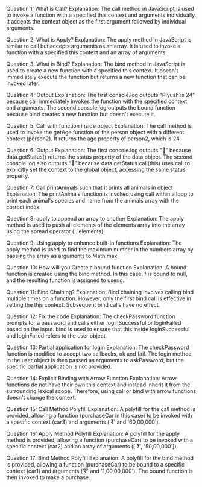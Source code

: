 Question 1: What is Call?
Explanation:
The call method in JavaScript is used to invoke a function with a specified this context and arguments individually. It accepts the context object as the first argument followed by individual arguments.

Question 2: What is Apply?
Explanation:
The apply method in JavaScript is similar to call but accepts arguments as an array. It is used to invoke a function with a specified this context and an array of arguments.

Question 3: What is Bind?
Explanation:
The bind method in JavaScript is used to create a new function with a specified this context. It doesn't immediately execute the function but returns a new function that can be invoked later.

Question 4: Output
Explanation:
The first console.log outputs "Piyush is 24" because call immediately invokes the function with the specified context and arguments. The second console.log outputs the bound function because bind creates a new function but doesn't execute it.

Question 5: Call with function inside object
Explanation:
The call method is used to invoke the getAge function of the person object with a different context (person2). It returns the age property of person2, which is 24.

Question 6: Output
Explanation:
The first console.log outputs "🥑" because data.getStatus() returns the status property of the data object. The second console.log also outputs "🥑" because data.getStatus.call(this) uses call to explicitly set the context to the global object, accessing the same status property.

Question 7: Call printAnimals such that it prints all animals in object
Explanation:
The printAnimals function is invoked using call within a loop to print each animal's species and name from the animals array with the correct index.

Question 8: apply to append an array to another
Explanation:
The apply method is used to push all elements of the elements array into the array using the spread operator (...elements).

Question 9: Using apply to enhance built-in functions
Explanation:
The apply method is used to find the maximum number in the numbers array by passing the array as arguments to Math.max.

Question 10: How will you Create a bound function
Explanation:
A bound function is created using the bind method. In this case, f is bound to null, and the resulting function is assigned to user.g.

Question 11: Bind Chaining?
Explanation:
Bind chaining involves calling bind multiple times on a function. However, only the first bind call is effective in setting the this context. Subsequent bind calls have no effect.

Question 12: Fix the code
Explanation:
The checkPassword function prompts for a password and calls either loginSuccessful or loginFailed based on the input. bind is used to ensure that this inside loginSuccessful and loginFailed refers to the user object.

Question 13: Partial application for login
Explanation:
The checkPassword function is modified to accept two callbacks, ok and fail. The login method in the user object is then passed as arguments to askPassword, but the specific partial application is not provided.

Question 14: Explicit Binding with Arrow Function
Explanation:
Arrow functions do not have their own this context and instead inherit it from the surrounding lexical scope. Therefore, using call or bind with arrow functions doesn't change the context.

Question 15: Call Method Polyfill
Explanation:
A polyfill for the call method is provided, allowing a function (purchaseCar in this case) to be invoked with a specific context (car3) and arguments ('₹' and '60,00,000').

Question 16: Apply Method Polyfill
Explanation:
A polyfill for the apply method is provided, allowing a function (purchaseCar) to be invoked with a specific context (car2) and an array of arguments (['₹', '50,00,000']).

Question 17: Bind Method Polyfill
Explanation:
A polyfill for the bind method is provided, allowing a function (purchaseCar) to be bound to a specific context (car1) and arguments ('₹' and '1,00,00,000'). The bound function is then invoked to make a purchase.